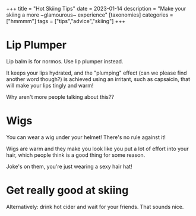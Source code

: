 +++
title = "Hot Skiing Tips"
date = 2023-01-14
description = "Make your skiing a more ~glamourous~ experience"
[taxonomies]
categories = ["hmmmm"]
tags = ["tips","advice","skiing"]
+++

# Lip Plumper

Lip balm is for normos. Use lip plumper instead.

It keeps your lips hydrated, and the "plumping" effect (can we please find another word though?) is achieved using an irritant, such as capsaicin, that will make your lips tingly and warm!

Why aren't more people talking about this??

# Wigs

You can wear a wig under your helmet! There's no rule against it!

Wigs are warm and they make you look like you put a lot of effort into your hair, which people think is a good thing for some reason.

Joke's on them, you're just wearing a sexy hair hat!

# Get really good at skiing

Alternatively: drink hot cider and wait for your friends. That sounds nice.